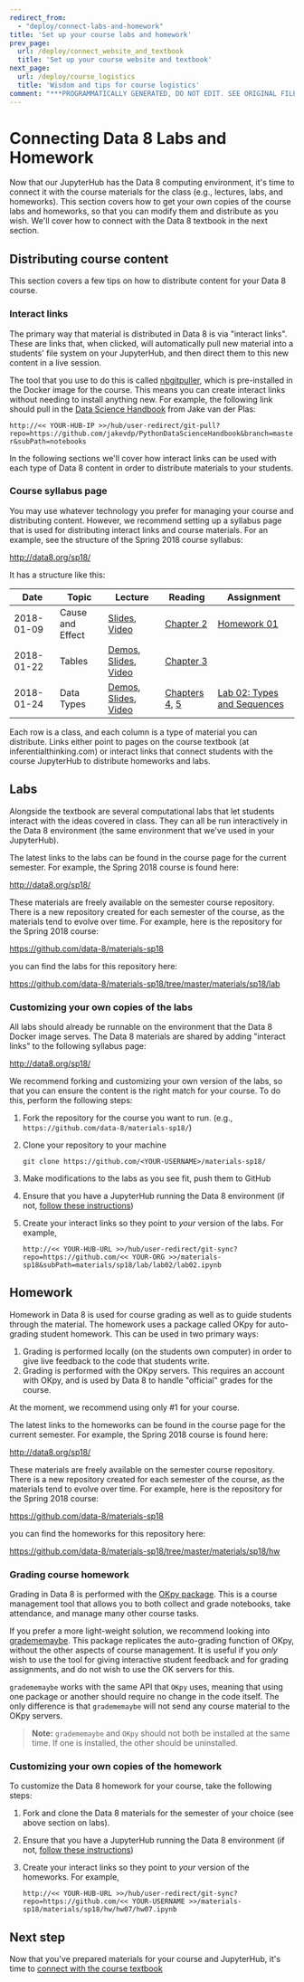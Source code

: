 ```yaml
---
redirect_from:
  - "deploy/connect-labs-and-homework"
title: 'Set up your course labs and homework'
prev_page:
  url: /deploy/connect_website_and_textbook
  title: 'Set up your course website and textbook'
next_page:
  url: /deploy/course_logistics
  title: 'Wisdom and tips for course logistics'
comment: "***PROGRAMMATICALLY GENERATED, DO NOT EDIT. SEE ORIGINAL FILES IN /content***"
---
```

# Connecting Data 8 Labs and Homework

Now that our JupyterHub has the Data 8 computing environment, it's time to
connect it with the course materials for the class (e.g., lectures, labs, and homeworks).
This section covers how to get your own copies of the course labs and
homeworks, so that you can modify them and distribute as you wish. We'll
cover how to connect with the Data 8 textbook in the next section.

## Distributing course content

This section covers a few tips on how to distribute content for your Data 8
course.

### Interact links

The primary way that material is distributed in Data 8 is via "interact links". These are links that,
when clicked, will automatically pull new material into a students' file system on your JupyterHub, and then
direct them to this new content in a live session.

The tool that you use to do this is called [nbgitpuller](https://github.com/data-8/nbgitpuller),
which is pre-installed in the Docker image for the course. This means you can create interact links
without needing to install anything new. For example, the following link should pull in
the [Data Science Handbook](https://github.com/jakevdp/PythonDataScienceHandbook/tree/master/notebooks) from Jake van der Plas:

`http://<< YOUR-HUB-IP >>/hub/user-redirect/git-pull?repo=https://github.com/jakevdp/PythonDataScienceHandbook&branch=master&subPath=notebooks`

In the following sections we'll cover how interact links can be used with each type of Data 8
content in order to distribute materials to your students.

### Course syllabus page

You may use whatever technology you prefer for managing your course and
distributing content. However, we recommend setting up a syllabus page that
is used for distributing interact links and course materials. For an example,
see the structure of the Spring 2018 course syllabus:

http://data8.org/sp18/

It has a structure like this:

| Date          | Topic | Lecture  | Reading | Assignment
| ------------- | ----- | -------  | ------- | ----------
| 2018-01-09 | Cause and Effect | [Slides](http://data8.org/materials-sp18/lec/lec02PDF.pdf), [Video](https://www.youtube.com/watch?v=oF9rA2PYG6A) | [Chapter 2](https://www.inferentialthinking.com/chapters/02/causality-and-experiments.html) | [Homework 01](http://datahub.berkeley.edu/hub/user-redirect/git-sync?repo=https://github.com/data-8/materials-sp18&subPath=materials/sp18/hw/hw01/hw01.ipynb)
| 2018-01-22 | Tables | [Demos](http://datahub.berkeley.edu/hub/user-redirect/git-sync?repo=https://github.com/data-8/materials-sp18&subPath=lec/lec03.ipynb), [Slides](http://data8.org/materials-sp18/lec/lec03PDF.pdf), [Video](https://www.youtube.com/watch?v=NLw4egmXBHM) | [Chapter 3](https://www.inferentialthinking.com/chapters/03/programming-in-python.html)| |
| 2018-01-24 | Data Types | [Demos](http://datahub.berkeley.edu/hub/user-redirect/git-sync?repo=https://github.com/data-8/materials-sp18&subPath=lec/lec04.ipynb), [Slides](http://data8.org/materials-sp18/lec/lec04PDF.pdf), [Video](https://www.youtube.com/watch?v=O3AAJs7dx-c) | [Chapters 4](https://www.inferentialthinking.com/chapters/04/data-types.html), [5](https://www.inferentialthinking.com/chapters/05/sequences.html)| [Lab 02: Types and Sequences](http://datahub.berkeley.edu/hub/user-redirect/git-sync?repo=https://github.com/data-8/materials-sp18&subPath=materials/sp18/lab/lab02/lab02.ipynb)

Each row is a class, and each column is a type of material you can distribute.
Links either point to pages on the course textbook (at inferentialthinking.com)
or interact links that connect students with the course JupyterHub to
distribute homeworks and labs.

## Labs

Alongside the textbook are several computational labs that let students interact with the
ideas covered in class. They can all be run interactively in the Data 8 environment (the same
environment that we've used in your JupyterHub).

The latest links to the labs can be found in the course page for the current
semester. For example, the Spring 2018 course is found here:

http://data8.org/sp18/

These materials are freely available on the semester course repository.
There is a new repository created for each semester of the course, as the materials
tend to evolve over time. For example, here is the repository for the Spring 2018 course:

https://github.com/data-8/materials-sp18

you can find the labs for this repository here:

https://github.com/data-8/materials-sp18/tree/master/materials/sp18/lab


### Customizing your own copies of the labs

All labs should already be runnable on the environment that the Data 8 Docker image serves.
The Data 8 materials are shared by adding
"interact links" to the following syllabus page:

http://data8.org/sp18/

We recommend forking and customizing your own version of the labs, so that you can ensure the
content is the right match for your course. To do this, perform the following steps:

1. Fork the repository for the course you want to run. (e.g., `https://github.com/data-8/materials-sp18/`)
2. Clone your repository to your machine

       git clone https://github.com/<YOUR-USERNAME>/materials-sp18/

3. Make modifications to the labs as you see fit, push them to GitHub
4. Ensure that you have a JupyterHub running the Data 8 environment (if not, [follow these instructions](customize_hub_environment.html))
5. Create your interact links so they point to *your* version of the labs. For example,

       http://<< YOUR-HUB-URL >>/hub/user-redirect/git-sync?repo=https://github.com/<< YOUR-ORG >>/materials-sp18&subPath=materials/sp18/lab/lab02/lab02.ipynb

## Homework

Homework in Data 8 is used for course grading as well as to guide students through the
material. The homework uses a package called OKpy for auto-grading student homework. This can be
used in two primary ways:

1. Grading is performed locally (on the students own computer) in order to give live feedback
   to the code that students write.
2. Grading is performed with the OKpy servers. This requires an account with OKpy, and is
   used by Data 8 to handle "official" grades for the course.

At the moment, we recommend using only #1 for your course.

The latest links to the homeworks can be found in the course page for the current
semester. For example, the Spring 2018 course is found here:

http://data8.org/sp18/

These materials are freely available on the semester course repository.
There is a new repository created for each semester of the course, as the materials
tend to evolve over time. For example, here is the repository for the Spring 2018 course:

https://github.com/data-8/materials-sp18

you can find the homeworks for this repository here:

https://github.com/data-8/materials-sp18/tree/master/materials/sp18/hw


### Grading course homework

Grading in Data 8 is performed with the [OKpy package](https://okpy.org/). This is a course
management tool that allows you to both collect and grade notebooks, take
attendance, and manage many other course tasks.

If you prefer a more light-weight solution, we recommend looking into [gradememaybe](https://github.com/data-8/gradememaybe).
This package replicates the auto-grading function of OKpy, without the other aspects
of course management. It is useful if you *only* wish to use the tool for giving interactive
student feedback and for grading assignments, and do not wish to use the OK servers for this.

`gradememaybe` works with the same API that `OKpy` uses, meaning that using one package
or another should require no change in the code itself. The only difference is that
`gradememaybe` will not send any course material to the OKpy servers.

> **Note:** `gradememaybe` and `OKpy` should not both be installed at the same time. If one
  is installed, the other should be uninstalled.

### Customizing your own copies of the homework

To customize the Data 8 homework for your course, take the following steps:

1. Fork and clone the Data 8 materials for the semester of your choice (see above section on labs).
2. Ensure that you have a JupyterHub running the Data 8 environment (if not, [follow these instructions](customize_hub_environment.html))
3. Create your interact links so they point to *your* version of the homeworks. For example,

       http://<< YOUR-HUB-URL >>/hub/user-redirect/git-sync?repo=https://github.com/<< YOUR-USERNAME >>/materials-sp18/materials/sp18/hw/hw07/hw07.ipynb

## Next step

Now that you've prepared materials for your course and JupyterHub, it's
time to [connect with the course textbook](connect_website_and_textbook.md)
